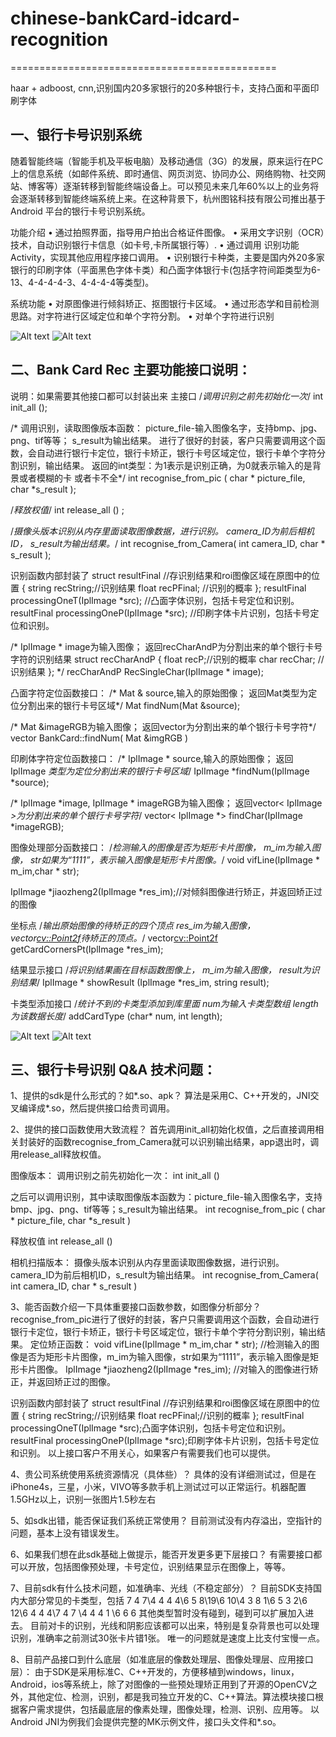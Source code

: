 # chinese-bankCard-idcard-recognition
==============================================

haar + adboost, cnn,识别国内20多家银行的20多种银行卡，支持凸面和平面印刷字体

**一、银行卡号识别系统**
----------------------------------
随着智能终端（智能手机及平板电脑）及移动通信（3G）的发展，原来运行在PC上的信息系统（如邮件系统、即时通信、网页浏览、协同办公、网络购物、社交网站、博客等）逐渐转移到智能终端设备上。可以预见未来几年60%以上的业务将会逐渐转移到智能终端系统上来。在这种背景下，杭州图铭科技有限公司推出基于Android 平台的银行卡号识别系统。

功能介绍
•	  通过拍照界面，指导用户拍出合格证件图像。
•	  采用文字识别（OCR）技术，自动识别银行卡信息（如卡号,卡所属银行等）.
•	  通过调用 识别功能Activity，实现其他应用程序接口调用。
•	  识别银行卡种类，主要是国内外20多家银行的印刷字体（平面黑色字体卡类）和凸面字体银行卡(包括字符间距类型为6-13、4-4-4-4-3、4-4-4-4等类型)。

系统功能
•	  对原图像进行倾斜矫正、抠图银行卡区域。
•	  通过形态学和目前检测思路。对字符进行区域定位和单个字符分割。
•	  对单个字符进行识别

![Alt text](https://github.com/portumo/chinese-bankCard-idcard-recognition/blob/master/result_img/2.jpg)
![Alt text](https://github.com/portumo/chinese-bankCard-idcard-recognition/blob/master/result_img/222.png)


**二、Bank Card Rec 主要功能接口说明：**
---------------------------------------------
说明：如果需要其他接口都可以封装出来
主接口
/*调用识别之前先初始化一次*/
int init_all ();  

/*  调用识别，读取图像版本函数：
picture_file-输入图像名字，支持bmp、jpg、png、tif等等；
s_result为输出结果。
进行了很好的封装，客户只需要调用这个函数，会自动进行银行卡定位，银行卡矫正，银行卡号区域定位，银行卡单个字符分割识别，输出结果。
返回的int类型：为1表示是识别正确，为0就表示输入的是背景或者模糊的卡 或者卡不全*/
int recognise_from_pic ( char * picture_file, char *s_result ); 

/*释放权值*/ 
int release_all () ; 

/*摄像头版本识别从内存里面读取图像数据，进行识别。
camera_ID为前后相机ID，
s_result为输出结果。*/
int recognise_from_Camera( int camera_ID, char * s_result ); 

识别函数内部封装了
struct resultFinal //存识别结果和roi图像区域在原图中的位置
{
	string recString;//识别结果
	float recPFinal; //识别的概率
};
resultFinal processingOneT(IplImage *src);  //凸面字体识别，包括卡号定位和识别。
resultFinal processingOneP(IplImage *src);  //印刷字体卡片识别，包括卡号定位和识别。

/* IplImage * image为输入图像；
返回recCharAndP为分割出来的单个银行卡号字符的识别结果
struct  recCharAndP
{
	float recP;//识别的概率
	char recChar; //识别结果
}; */
recCharAndP RecSingleChar(IplImage * image);





凸面字符定位函数接口：
/* Mat & source,输入的原始图像；
返回Mat类型为定位分割出来的银行卡号区域*/
Mat findNum(Mat &source);

/* Mat &imageRGB为输入图像；
返回vector<Mat>为分割出来的单个银行卡号字符*/
vector<Mat> BankCard::findNum( Mat &imgRGB )

印刷体字符定位函数接口：
/* IplImage * source,输入的原始图像；
返回IplImage *类型为定位分割出来的银行卡号区域*/
IplImage *findNum(IplImage *source);

/* IplImage *image, IplImage * imageRGB为输入图像；
返回vector< IplImage *>为分割出来的单个银行卡号字符*/
vector< IplImage *> findChar(IplImage *imageRGB);



图像处理部分函数接口：
/*检测输入的图像是否为矩形卡片图像，
m_im为输入图像，
str如果为“1111”，表示输入图像是矩形卡片图像。*/
void vifLine(IplImage * m_im,char * str);  

IplImage *jiaozheng2(IplImage *res_im);//对倾斜图像进行矫正，并返回矫正过的图像

坐标点
/*输出原始图像的待矫正的四个顶点
res_im为输入图像，
vector<cv::Point2f>待矫正的顶点。*/
vector<cv::Point2f> getCardCornersPt(IplImage *res_im);


结果显示接口
/*将识别结果画在目标函数图像上，
m_im为输入图像，
result为识别结果*/
	IplImage * showResult (IplImage *res_im, string result);


卡类型添加接口
/*统计不到的卡类型添加到库里面
num为输入卡类型数组
length为该数据长度*/
	addCardType (char* num,  int length);




![Alt text](https://github.com/portumo/chinese-bankCard-idcard-recognition/blob/master/result_img/333.png)
![Alt text](https://github.com/portumo/chinese-bankCard-idcard-recognition/blob/master/result_img/444.png)

**三、银行卡号识别 Q&A 技术问题：**
--------------------------------------------
1、提供的sdk是什么形式的？如*.so、apk？
算法是采用C、C++开发的，JNI交叉编译成*.so，然后提供接口给贵司调用。

2、提供的接口函数使用大致流程？
首先调用init_all初始化权值，之后直接调用相关封装好的函数recognise_from_Camera就可以识别输出结果，app退出时，调用release_all释放权值。

图像版本：
调用识别之前先初始化一次：
int init_all ()

之后可以调用识别，其中读取图像版本函数为：picture_file-输入图像名字，支持bmp、jpg、png、tif等等；s_result为输出结果。
int recognise_from_pic ( char * picture_file, char *s_result )

释放权值
int release_all () 

相机扫描版本：	
摄像头版本识别从内存里面读取图像数据，进行识别。camera_ID为前后相机ID，s_result为输出结果。
int recognise_from_Camera( int camera_ID, char * s_result )

3、能否函数介绍一下具体重要接口函数参数，如图像分析部分？
recognise_from_pic进行了很好的封装，客户只需要调用这个函数，会自动进行银行卡定位，银行卡矫正，银行卡号区域定位，银行卡单个字符分割识别，输出结果。
定位矫正函数：
void vifLine(IplImage * m_im,char * str);  //检测输入的图像是否为矩形卡片图像，m_im为输入图像，str如果为“1111”，表示输入图像是矩形卡片图像。
IplImage *jiaozheng2(IplImage *res_im);  //对输入的图像进行矫正，并返回矫正过的图像。

识别函数内部封装了
struct resultFinal //存识别结果和roi图像区域在原图中的位置
{
	string recString;//识别结果
	float recPFinal;//识别的概率
};
resultFinal processingOneT(IplImage *src);凸面字体识别，包括卡号定位和识别。
resultFinal processingOneP(IplImage *src);印刷字体卡片识别，包括卡号定位和识别。
以上接口客户不用关心，如果客户有需要我们也可以提供。



4、贵公司系统使用系统资源情况（具体些）？
具体的没有详细测试过，但是在iPhone4s，三星，小米，VIVO等多款手机上测试过可以正常运行。机器配置1.5GHz以上，识别一张图片1.5秒左右

5、如sdk出错，能否保证我们系统正常使用？
目前测试没有内存溢出，空指针的问题，基本上没有错误发生。

6、如果我们想在此sdk基础上做提示，能否开发更多更下层接口？
有需要接口都可以开放，包括图像预处理，卡号定位，识别结果显示在图像上，等等。

7、目前sdk有什么技术问题，如准确率、光线（不稳定部分）？
目前SDK支持国内大部分常见的卡类型，包括
7 4 7\4 4 4 4\6 5 8\19\6 10\4 3 8 1\6 5 3 2\6 12\6 4 4 4\7 4 7 \4 4 4 1 \6 6 6
其他类型暂时没有碰到，碰到可以扩展加入进去。
目前对卡的识别，光线和阴影应该都可以出来，特别是复杂背景也可以处理识别，准确率之前测试30张卡片错1张。
唯一的问题就是速度上比支付宝慢一点。
			
8、目前产品接口到什么底层（如准底层的像数处理层、图像处理层、应用接口层）：
由于SDK是采用标准C、C++开发的，方便移植到windows，linux，Android，ios等系统上，除了对图像的一些预处理矫正用到了开源的OpenCV之外，其他定位、检测，识别，都是我司独立开发的C、C++算法。算法模块接口根据客户需求提供，包括最底层的像素处理，图像处理，检测、识别、应用等。
以Android JNI为例我们会提供完整的MK示例文件，接口头文件和*.so。




